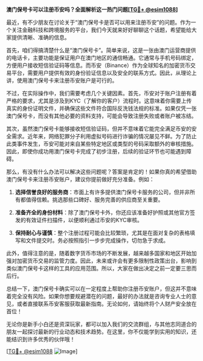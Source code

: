 **澳门保号卡可以注册币安吗？全面解析这一热门问题[[TG💪+ @esim1088](https://t.me/s/esim1088)]**

最近，有不少朋友在讨论关于“澳门保号卡是否可以用来注册币安”的问题。作为一个关注金融科技和跨境服务的平台，我们今天就来好好聊聊这个话题，希望能给大家提供清晰、准确的信息。

首先，咱们得搞清楚什么是“澳门保号卡”。简单来说，这是一张由澳门运营商提供的电话卡，主要功能是保证用户在澳门地区的通信畅通。它通常与手机号码绑定，方便用户接收短信验证码等信息。而币安（Binance）作为全球知名的加密货币交易平台，需要用户提供有效的身份验证信息以及安全的联系方式。因此，从理论上讲，使用澳门保号卡来注册币安账户是可行的。

不过，在实际操作中，我们需要考虑几个关键因素。首先，币安对于账户注册有着严格的要求，尤其是涉及到KYC（了解你的客户）流程时。这意味着你需要上传真实的身份证明文件，并确保这些文件符合国际反洗钱法规的标准。如果仅凭一张澳门保号卡，而没有其他必要的资料支持，可能会导致注册失败或者账户被冻结。

其次，虽然澳门保号卡能够接收短信验证码，但并不意味着它能完全满足币安的安全需求。近年来，网络犯罪分子利用虚拟号码进行诈骗的情况屡见不鲜。为了防止此类事件发生，币安可能对来自某些特定地区或类型的号码采取额外的审核措施。因此，即使你成功用澳门保号卡完成了初步注册，后续的验证环节也可能遇到障碍。

那么，有没有什么办法可以解决这些问题呢？答案是肯定的！如果你真的希望借助澳门保号卡来注册币安账户，建议你提前做好充分准备。例如：

1. **选择信誉良好的服务商**：市面上有许多提供澳门保号卡服务的公司，但并非所有都值得信赖。挑选那些口碑好、服务完善的供应商至关重要。
   
2. **准备齐全的身份材料**：除了澳门保号卡外，你还应该准备好护照或其他官方签发的有效证件扫描件，以便顺利通过币安的KYC审核。

3. **保持耐心与谨慎**：整个注册过程可能会比较繁琐，尤其是在面对复杂的表格填写和文件提交时。务必按照指引一步步完成操作，切勿急于求成。

此外，值得注意的是，随着数字货币市场的不断发展，越来越多国家和地区开始加强对加密货币交易的监管力度。因此，未来或许会有更多限制性政策出台，影响到类似澳门保号卡这样的工具的应用范围。所以，大家在做出决定之前一定要三思而后行。

总结一下，澳门保号卡确实可以在一定程度上帮助你注册币安账户，但这并不意味着完全没有风险。如果你想要规避潜在的问题，最好的办法就是咨询专业人士的意见，或者直接联系币安客服获取最新指南。无论如何，请始终将个人财产安全放在首位！

无论你是新手小白还是资深玩家，都可以加入我们的交流群组，与其他志同道合的朋友一起探讨最新的行业动态和技术趋势。在这里，你不仅能学到实用的知识，还能结识到许多优秀的伙伴哦！

[[TG💪+ @esim1088](https://t.me/s/esim1088) ![Image](https://i.postimg.cc/4NQfJmqS/Snipaste-2025-05-13-00-14-12.png)]
